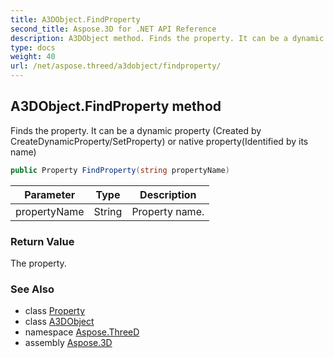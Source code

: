 ```yaml
---
title: A3DObject.FindProperty
second_title: Aspose.3D for .NET API Reference
description: A3DObject method. Finds the property. It can be a dynamic property Created by CreateDynamicProperty/SetProperty or native propertyIdentified by its name
type: docs
weight: 40
url: /net/aspose.threed/a3dobject/findproperty/
---
```

## A3DObject.FindProperty method

Finds the property. It can be a dynamic property (Created by CreateDynamicProperty/SetProperty) or native property(Identified by its name)

```csharp
public Property FindProperty(string propertyName)
```

| Parameter | Type | Description |
| --- | --- | --- |
| propertyName | String | Property name. |

### Return Value

The property.

### See Also

* class [Property](../../property/)
* class [A3DObject](../)
* namespace [Aspose.ThreeD](../../a3dobject/)
* assembly [Aspose.3D](../../../)


